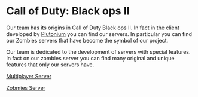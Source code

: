 # Call of Duty: Black ops II 

Our team has its origins in Call of Duty Black ops II. In fact in the client developed by [Plutonium](https://plutonium.pw/s) you can find our servers. In particular you can find our Zombies servers that have become the symbol of our project.

Our team is dedicated to the development of servers with special features. In fact on our zombies server you can find many original and unique features that only our servers have.

[Multiplayer Server](https://t6mp.sorexproject.eu/)

[Zobmies Server](https://t6zb.sorexproject.eu/)